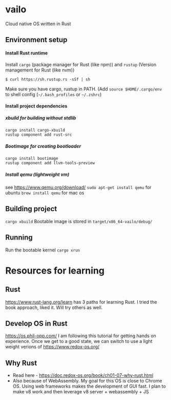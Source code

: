 # vailo
Cloud native OS written in Rust

## Environment setup
#### Install Rust runtime
Install `cargo` (package manager for Rust (like npm)) and 
`rustup` (Version management for Rust (like nvm))
```
$ curl https://sh.rustup.rs -sSf | sh
```
Make sure you have cargo, rustup in PATH.
(Add `source $HOME/.cargo/env` to shell config (`~/.bash_profiles` or `~/.zshrc`)

#### Install project dependencies
##### xbuild for building without stdlib
```
cargo install cargo-xbuild
rustup component add rust-src
```
##### Bootimage for creating bootloader
```
cargo install bootimage
rustup component add llvm-tools-preview
```
##### Install qemu (lightweight vm) 
see https://www.qemu.org/download/
`sudo apt-get install qemu` for ubuntu
`brew install qemu` for mac os

## Building project
`cargo xbuild`
Bootable image is stored in `target/x86_64-vailo/debug/`

## Running 
Run the bootable kernel
`cargo xrun`

# Resources for learning
## Rust
https://www.rust-lang.org/learn has 3 paths for learning Rust. I tried the book approach, liked it. Will try others as well. 

## Develop OS in Rust 
https://os.phil-opp.com/ I am following this tutorial for getting hands on experience. Once we get to a good state, we can switch to use a light weight verions of https://www.redox-os.org/ 

## Why Rust 
* Read here - https://doc.redox-os.org/book/ch01-07-why-rust.html
* Also because of WebAssembly. My goal for this OS is close to Chrome OS. Using web frameworks makes the development of GUI fast. I plan to make v8 work and then leverage v8 server + webassembly + JS 
